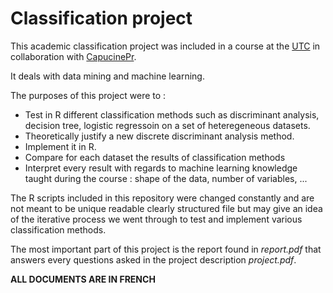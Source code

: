 # Classification project

This academic classification project was included in a course at the [UTC](https://www.utc.fr/) in collaboration with [CapucinePr](https://github.com/CapucinePr/).

It deals with data mining and machine learning.

The purposes of this project were to :
* Test in R different classification methods such as discriminant analysis, decision tree, logistic regressoin on a set of heteregeneous datasets.
* Theoretically justify a new discrete discriminant analysis method.
* Implement it in R.
* Compare for each dataset the results of classification methods
* Interpret every result with regards to machine learning knowledge taught during the course : shape of the data, number of variables, ...

The R scripts included in this repository were changed constantly and are not meant to be unique readable clearly structured file but may give an idea of the iterative process we went through to test and implement various classification methods.

The most important part of this project is the report found in *report.pdf* that answers every questions asked in the project description *project.pdf*.

**ALL DOCUMENTS ARE IN FRENCH**
